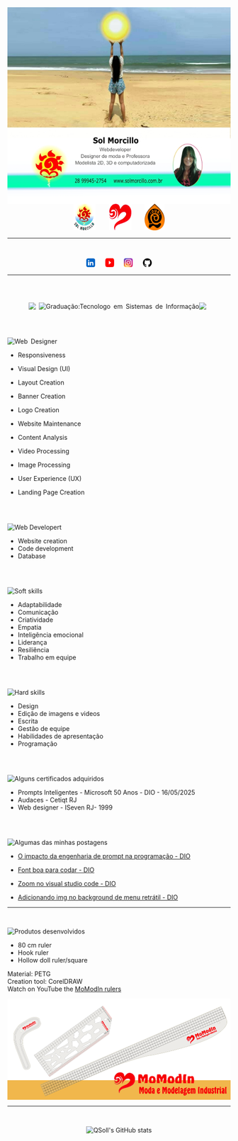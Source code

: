 <img align="center" src="cartao1.jpg">

<br>

<div align="center">
  <a href="https://solmorcillo.com.br" title="Website Sol Morcillo" target="_blank"><img src="logotipoSM_SM.png" width="50" height="60"></a> &nbsp; &ensp; &nbsp; <a href="https://solmorcillo.com.br/momodin.html" title="Website MoModIn" target="_blank"><img src="logoMomodin.fw.png" width="50" height=60"></a> &nbsp; &ensp; &nbsp; <a href="https://solmorcillo.com.br/ioubi.html" title="Website iOUBi" target="_blank"><img src="logotipo_ioubi.fw.png" width="45" height="60"></a>

</div>

---

<br>

<div align="center">
  
  <a href="https://www.linkedin.com/in/solmorcillo/" target="_blank" ><img src="logo_linkedin.jpg" width="20" height="20"></a> &nbsp; &ensp; <a href="https://www.youtube.com/@SolMorcillo" target="_blank"><img src="logo_youtube.png" alt="texto" width="20" height="20"></a> &nbsp; &ensp; <a href="https://www.instagram.com/sol_morcillo/" target="_blank"><img src="logo_instagram.png" alt="texto" width="20" height="20"></a>
&nbsp; &ensp; <a href="https://www.github.com/QSoll/" target="_blank" ><img src="logo_github.jpg" alt="Ir para Linkedim" width="20" height="20"></a>
</div>

---

<br>

<div align="center">

<br>

![&ensp;](https://img.shields.io/badge/&ensp;-003545?style=for-the-badge&logo=&ensp;&logoColor=white)![Graduação:Tecnologo&ensp;em&ensp;Sistemas&ensp;de&ensp;Informação](https://img.shields.io/badge/Graduação:Tecnologo&ensp;em&ensp;Sistemas&ensp;de&ensp;Informação-003545?style=for-the-badge&logo=Graduação:Tecnologo&ensp;em&ensp;Sistemas&ensp;de&ensp;Informação&logoColor=white)![&ensp;](https://img.shields.io/badge/&ensp;-003545?style=for-the-badge&logo=&ensp;&logoColor=white)

</div>

<br><br>

<div align="left">
  
![Web&ensp;Designer](https://img.shields.io/badge/Web&ensp;Designer-%23D90007.svg?style=for-the-badge&logo=Web&ensp;Designer&logoColor=white)
  
  * Responsiveness
  * Visual Design (UI)
  * Layout Creation
  * Banner Creation
  * Logo Creation
  * Website Maintenance
  * Content Analysis
  * Video Processing
  * Image Processing
  * User Experience (UX)
  * Landing Page Creation

    <br><br>

![Web&nbsp;Developert](https://img.shields.io/badge/Web&nbsp;Developer-2962FF?style=for-the-badge&logo=Web&nbsp;Developer&logoColor=white)

* Website creation
* Code development
* Database

  
<br><br>

![Soft skills](https://img.shields.io/badge/Soft&ensp;skills-0AC18E?style=for-the-badge&logo=Soft&ensp;skills&logoColor=white)

 * Adaptabilidade
 * Comunicação
 * Criatividade
 * Empatia
 * Inteligência emocional
 * Liderança
 * Resiliência
 * Trabalho em equipe

<br><br>


![Hard skills](https://img.shields.io/badge/Hard&ensp;skills-EAB300?style=for-the-badge&logo=Hard&ensp;skills&logoColor=white)

 * Design
 * Edição de imagens e videos
 * Escrita
 * Gestão de equipe
 * Habilidades de apresentação
 * Programação

<br><br>

![Alguns certificados adquiridos](https://img.shields.io/badge/Alguns&ensp;certificados&ensp;adquiridos-FF6600?style=for-the-badge&logo=Alguns&ensp;certificados&ensp;adquiridos&logoColor=white)

* Prompts Inteligentes - Microsoft 50 Anos - DIO - 16/05/2025
* Audaces - Cetiqt RJ
* Web designer - ISeven RJ- 1999


<br><br>

![Algumas das minhas postagens](https://img.shields.io/badge/Algumas&ensp;das&ensp;minhas&ensp;postagens-E6007A?style=for-the-badge&logo=Algumas&ensp;das&ensp;minhas&ensp;postagens&logoColor=white)

 * <a href="https://web.dio.me/articles/o-impacto-da-engenharia-de-prompt-na-programacao-8b628b1ca1fc?back=/articles ">O impacto da engenharia de prompt na programação - DIO </a>

 * <a href="https://web.dio.me/articles/font-boa-para-codar?back=/articles" >Font boa para codar - DIO </a>

 * <a href="https://web.dio.me/articles/zoom-no-visual-studio-code?back=/articles" >Zoom no visual studio code - DIO </a>

 * <a href="https://web.dio.me/articles/adicionando-img-no-background-de-menu-retratil?back=/articles">Adicionando img no background de menu retrátil - DIO </a>

</div>

---
<br>

<div align="left">
  
![Produtos desenvolvidos](https://img.shields.io/badge/Products&ensp;developed-FFCC01?style=for-the-badge&logo=Products&ensp;developed&logoColor=white)

* 80 cm ruler
* Hook ruler
* Hollow doll ruler/square

Material: PETG <br>
Creation tool: CorelDRAW <br>
Watch on YouTube the <a href="https://youtu.be/VmiQWrJMKYA?si=CLvEnXqrqiBRzNRV" target="_blank" > MoModIn rulers</a>
                            
</div>

<img align="center" src="banner1.png">

---
<br>

<div align="center">
  
![QSoll's GitHub stats](https://github-readme-stats.vercel.app/api?username=QSoll&show_icons=true&theme=radical)

</div>






